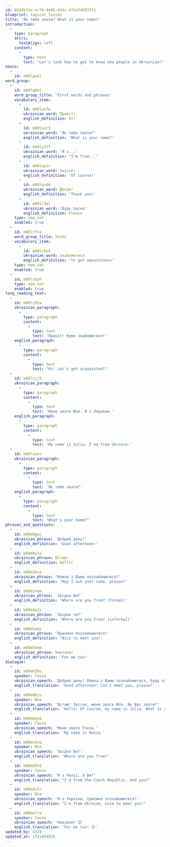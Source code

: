 ```yaml
---
id: 4040b7ee-ec74-4e66-b34c-472af4693751
blueprint: topical_lesson
title: 'Як тебе звати? What is your name?'
introduction:
  -
    type: paragraph
    attrs:
      textAlign: left
    content:
      -
        type: text
        text: "Let's look how to get to know new people in Ukrainian!"
nouns:
  -
    id: m80lpwkl
word_group:
  -
    id: m80lq0m7
    word_group_title: 'First words and phrases'
    vocabulary_item:
      -
        id: m80lun7w
        ukrainian_word: Привіт!
        english_definition: Hi!
      -
        id: m80luxr3
        ukrainian_word: 'Як тебе звати?'
        english_definition: 'What is your name?'
      -
        id: m80ly37f
        ukrainian_word: 'Я з...'
        english_definition: "I'm from..."
      -
        id: m80lqa1r
        ukrainian_word: Звісно!
        english_definition: 'Of course!'
      -
        id: m80lqude
        ukrainian_word: Дякую!
        english_definition: 'Thank you!'
      -
        id: m80lr3ml
        ukrainian_word: 'Будь ласка'
        english_definition: Please
    type: new_set
    enabled: true
  -
    id: m80lrfva
    word_group_title: Verbs
    vocabulary_item:
      -
        id: m80lrkn5
        ukrainian_word: знайомитися
        english_definition: 'to get aquaintance'
    type: new_set
    enabled: true
  -
    id: m80ls5ph
    type: new_set
    enabled: true
long_reading_text:
  -
    id: m80lz9iw
    ukrainian_paragraph:
      -
        type: paragraph
        content:
          -
            type: text
            text: 'Привіт! Нумо знайомитися!'
    english_paragraph:
      -
        type: paragraph
        content:
          -
            type: text
            text: "Hi! Let's get acquainted!"
  -
    id: m80lzjj5
    ukrainian_paragraph:
      -
        type: paragraph
        content:
          -
            type: text
            text: 'Мене звати Юля. Я з України.'
    english_paragraph:
      -
        type: paragraph
        content:
          -
            type: text
            text: 'My name is Julia. I am from Ukraine.'
  -
    id: m80lzwvv
    ukrainian_paragraph:
      -
        type: paragraph
        content:
          -
            type: text
            text: 'Як тебе звати?'
    english_paragraph:
      -
        type: paragraph
        content:
          -
            type: text
            text: "What's your name?"
phrases_and_questions:
  -
    id: m80m0gwc
    ukrainian_phrase: 'Добрий день!'
    english_definition: 'Good afternoon!'
  -
    id: m80m0y1o
    ukrainian_phrase: Вітаю!
    english_definition: Hello!
  -
    id: m80m3bsa
    ukrainian_phrase: 'Можна з Вами познайомитися?'
    english_definition: 'May I ask your name, please?'
  -
    id: m80m3nmm
    ukrainian_phrase: 'Звідки Ви?'
    english_definition: 'Where are you from? (formal)'
  -
    id: m80m4w2x
    ukrainian_phrase: 'Звідки ти?'
    english_definition: 'Where are you from? (informal)'
  -
    id: m80m5a6e
    ukrainian_phrase: 'Приємно познайомитися!'
    english_definition: 'Nice to meet you!'
  -
    id: m80m5mmm
    ukrainian_phrase: Навзаєм!
    english_definition: 'For me too!'
dialogue:
  -
    id: m80m63bo
    speaker: Гонза
    ukrainian_speech: 'Добрий день! Можна з Вами познайомитися, будь ласка?'
    english_translation: 'Good afternoon! Can I meet you, please?'
  -
    id: m80m86ju
    speaker: Юля
    ukrainian_speech: 'Вітаю! Звісно, мене звати Юля. Як Вас звати?'
    english_translation: 'Hello! Of course, my name is Julia. What is your name?'
  -
    id: m80m6qx6
    speaker: Гонза
    ukrainian_speech: 'Мене звати Гонза.'
    english_translation: 'My name is Honza.'
  -
    id: m80mc6sb
    speaker: Юля
    ukrainian_speech: 'Звідки Ви?'
    english_translation: 'Where are you from?'
  -
    id: m80md5h5
    speaker: Гонза
    ukrainian_speech: 'Я з Чехії. А Ви?'
    english_translation: "I'm from the Czech Republic. And you?"
  -
    id: m80mdv5r
    speaker: Юля
    ukrainian_speech: 'Я з України, приємно познайомитися!'
    english_translation: "I'm from Ukraine, nice to meet you!"
  -
    id: m80me7ra
    speaker: Гонза
    ukrainian_speech: 'Навзаєм! 😊'
    english_translation: 'For me too! 😊'
updated_by: 4378
updated_at: 1741464826
---
```

